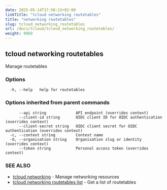 ```yaml
---
date: 2025-05-14T17:58:13+02:00
linkTitle: "tcloud networking routetables"
title: "networking routetables"
slug: tcloud_networking_routetables
url: /docs/tcloud/tcloud_networking_routetables/
weight: 9969
---
```

## tcloud networking routetables

Manage routetables

### Options

```
  -h, --help   help for routetables
```

### Options inherited from parent commands

```
      --api string             API endpoint (overrides context)
      --client-id string       OIDC client ID for OIDC authentication (overrides context)
      --client-secret string   OIDC client secret for OIDC authentication (overrides context)
  -c, --context string         Context name
  -O, --organisation string    Organisation slug or identity (overrides context)
      --token string           Personal access token (overrides context)
```

### SEE ALSO

* [tcloud networking](/docs/tcloud/tcloud_networking/)	 - Manage networking resources
* [tcloud networking routetables list](/docs/tcloud/tcloud_networking_routetables_list/)	 - Get a list of routetables

